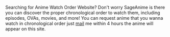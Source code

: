 ---
---
Searching for Anime Watch Order Website? Don't worry SageAnime is there you can discover the proper chronological order to watch them, including episodes, OVAs, movies, and more! You can request anime that you wanna watch in chronological order just <a href="mailto:sageanime.com@gmail.com">mail</a> me within 4 hours the anime will appear on this site. 
